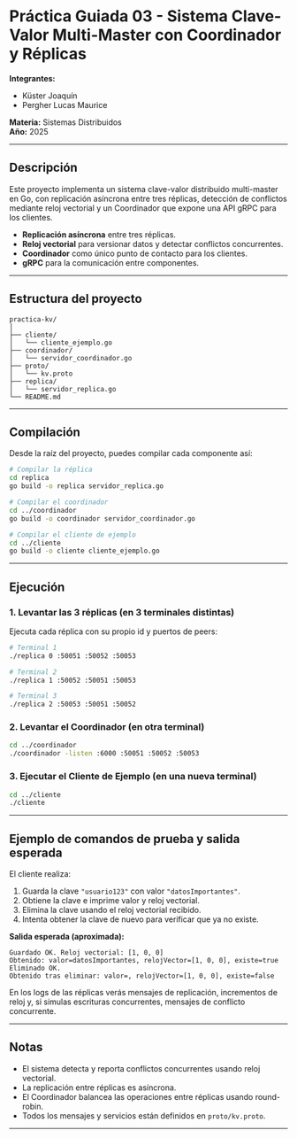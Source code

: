 # Práctica Guiada 03 - Sistema Clave-Valor Multi-Master con Coordinador y Réplicas

**Integrantes:**  
* Küster Joaquín
* Pergher Lucas Maurice

**Materia:** Sistemas Distribuidos  
**Año:** 2025

---

## Descripción

Este proyecto implementa un sistema clave-valor distribuido multi-master en Go, con replicación asíncrona entre tres réplicas, detección de conflictos mediante reloj vectorial y un Coordinador que expone una API gRPC para los clientes.

- **Replicación asíncrona** entre tres réplicas.
- **Reloj vectorial** para versionar datos y detectar conflictos concurrentes.
- **Coordinador** como único punto de contacto para los clientes.
- **gRPC** para la comunicación entre componentes.

---

## Estructura del proyecto

```
practica-kv/
│
├── cliente/
│   └── cliente_ejemplo.go
├── coordinador/
│   └── servidor_coordinador.go
├── proto/
│   └── kv.proto
├── replica/
│   └── servidor_replica.go
└── README.md
```

---

## Compilación

Desde la raíz del proyecto, puedes compilar cada componente así:

```sh
# Compilar la réplica
cd replica
go build -o replica servidor_replica.go

# Compilar el coordinador
cd ../coordinador
go build -o coordinador servidor_coordinador.go

# Compilar el cliente de ejemplo
cd ../cliente
go build -o cliente cliente_ejemplo.go
```

---

## Ejecución

### 1. Levantar las 3 réplicas (en 3 terminales distintas)

Ejecuta cada réplica con su propio id y puertos de peers:

```sh
# Terminal 1
./replica 0 :50051 :50052 :50053

# Terminal 2
./replica 1 :50052 :50051 :50053

# Terminal 3
./replica 2 :50053 :50051 :50052
```

### 2. Levantar el Coordinador (en otra terminal)

```sh
cd ../coordinador
./coordinador -listen :6000 :50051 :50052 :50053
```

### 3. Ejecutar el Cliente de Ejemplo (en una nueva terminal)

```sh
cd ../cliente
./cliente
```

---

## Ejemplo de comandos de prueba y salida esperada

El cliente realiza:

1. Guarda la clave `"usuario123"` con valor `"datosImportantes"`.
2. Obtiene la clave e imprime valor y reloj vectorial.
3. Elimina la clave usando el reloj vectorial recibido.
4. Intenta obtener la clave de nuevo para verificar que ya no existe.

**Salida esperada (aproximada):**

```
Guardado OK. Reloj vectorial: [1, 0, 0]
Obtenido: valor=datosImportantes, relojVector=[1, 0, 0], existe=true
Eliminado OK.
Obtenido tras eliminar: valor=, relojVector=[1, 0, 0], existe=false
```

En los logs de las réplicas verás mensajes de replicación, incrementos de reloj y, si simulas escrituras concurrentes, mensajes de conflicto concurrente.

---

## Notas

- El sistema detecta y reporta conflictos concurrentes usando reloj vectorial.
- La replicación entre réplicas es asíncrona.
- El Coordinador balancea las operaciones entre réplicas usando round-robin.
- Todos los mensajes y servicios están definidos en `proto/kv.proto`.

---